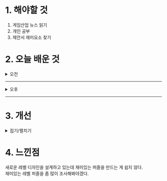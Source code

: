 
# 1. 해야할 것

1. 게임산업 뉴스 읽기 
2. 개인 공부  
3. 제안서 재미요소 찾기



# 2. 오늘 배운 것

<details>
<summary>오전</summary>

## 오늘의 뉴스
### 요약
■ 볼텍스게이밍, 버추얼 플랫폼 기업 ‘오버더핸드’와 파트너십 체결
'볼텍스게이밍(Vortex Gaming)'은 원스톱 버튜버(Vtuber) 토탈 플랫폼 '마스코즈'를 서비스하는 '오버더핸드(Overthehand)'와 파트너십을 체결했다고 18일 밝혔습니다. 볼텍스게이밍 이훈재 대표는 "크리에이터의 버추얼 시장 진출을 돕는 오버더핸드와 파트너십을 맺게 되어 기쁘게 생각한다"면서 "볼텍스게이밍에서 준비 중인 크리에이터 프로그램과 오버더핸드의 마스코즈 서비스가 시너지를 빚어 많은 콘텐츠 크리에이터에게 도움이 될 것으로 기대한다"고 밝혔습니다.

■ 레노버, 테크월드 2024에서 새로운 하이브리드 AI 포트폴리오 발표
레노버가 미국 워싱턴주 벨뷰(Bellevue)에서 열린 자사 연례 글로벌 행사 '테크월드(Tech World)'에서 "모두를 위한 더 스마트한 AI(Smarter AI for All)" 비전의 다음 단계를 공개했습니다. 행사에서 발표한 신기술에는 ▲기업을 위한 '하이브리드 AI 어드밴티지(Hybrid AI Advantage)' ▲AI 노트북 '씽크패드 X1 투인원 10세대 아우라 에디션(ThinkPad X1 2-in-1 Gen 10 Aura Edition)' ▲로컬 AI 에이전트 '레노버 AI 나우(AI Now)' ▲소프트웨어 플랫폼 '레노버 러닝 존(Learning Zone)' ▲지속 가능한 AI를 위한 차세대 서버용 액체 냉각 기술 '레노버 넵튠(Neptune)' ▲소셜 임팩트에 AI를 활용하는 개념 증명(PoC) 등이 포함됐습니다.

■ TFH, 'a new world' 행사 통해 리브랜딩 및 확장 계획 발표
월드코인 프로젝트를 위한 툴을 개발하는 기술 기업 '툴스 포 휴머니티(Tools for Humanity, 이하 TFH)'는 17일(목, 현지시각) 월드코인 프로젝트의 전 세계 첫 공식 행사 'a new world'를 개최했습니다. 인간의 활동을 중심으로 AI와 기술의 발전을 이끌며 모든 이들에게 더 나은 접근성을 제공하는 것을 목표로 하는 TFH는 이번 행사에서 △새로운 오브 △World ID 3.0 △월드 앱 3.0 △월드 체인 메인넷 출시 △월드코인의 리브랜딩에 대해 발표했습 니다.

■ 사용자 간 이전 가능, 갈라 '파운더스 노드' 토큰화
블록체인 엔터테인먼트 기업 갈라(Gala)가 자체 블록체인 네트워크 갈라체인의 '파운더스 노드(Founder's Node)'를 토큰화 한다고 18일 밝혔습니다. 다만 파운더스 노드는 개인 갈라 계정에 연결된 것으로 이제까지는 생태계 내 다른 유저에게 이전이 불가능했지만, 토큰화 제안과 노드 운영자의 투표를 거쳐 토큰화가 이뤄지게 됐습니다.

■ 쉽게 버튜버 캐릭터 제작, '메타 소울메이트' 30일 얼리 액세스
원유니버스가 자체 개발 중인 '메타 소울메이트(Meta Soulmate, MSM)'의 티저 이미지를 공개하고 이달 30일 스팀 얼리억세스를 출시한다고 18일 밝혔습니다. 진재혁 원유니버스 메타 소울메이트 총괄 개발 프로듀서(PD)는 " 코로나19 이후 비대면 환경의 활성화로 버추얼 트렌드의 수요가 급증하고 있다"며 "버추얼 캐릭터를 활용한 개인방송뿐 아니라, 공공기관이나 대기업 등에서도 이를 활용한 다양한 사업적 시도가 증가하는 추세"라고 말했습 니다.

■ 라이프 시뮬레이션 ‘캄퍼스’, 태국 게임쇼 찾는다 
리얼타임 콘텐츠 솔루션 기업 자이언트스텝이 '태국 게임쇼 2024(Thailand Game Show 2024)'에 라이프 시뮬레이션 게임 '캄퍼스(Kampers)'를 출품한다고 18일 밝혔습니다. 이번 '태국 게임쇼 2024'에서 자이언트스텝은 B2B  대상으로 진행했던 '차이나조이', '게임스컴' 게임 전시회와 달리 개인 유저를 대상으로 '캄퍼스' 마케팅을 진행할 방침입니다.

■ 더 아름다운 바다로, 크래프톤 ‘서브노티카2’ 공개 
크래프톤의 크리에이티브 스튜디오 언노운 월즈(Unknown Worlds)가 마이크로소프트의 신작 공개 행사 '엑스박스 파트너 프리뷰(Xbox Partner Preview)'를 통해 '서브노티카(Subnautica) 2'의 첫 티저 트레일러를 공개했습니 다. 서브노티카 2는 기이한 해저 생명체와 다채로운 생태계, 숨겨진 비밀이 가득한 외계의 바닷속 세계를 탐험하는 내용을 그린 생존 어드벤처 게임입니다.

■ 몬헌 와일즈 피한다, ‘용과 같이8 외전’ 출시일 앞당겨 
'용과 같이8 외전 파이러츠 인 하와이'의 출시일이 2월 21일로 일주일 앞당겨집니다. 용과 같이 스튜디오는 18일 용과 같이8 외전의 세컨드 트레일러를 공개했습니다.

■ [게임국감] 게임물관리위원회, 국내 게임사 5곳 확률조작 의혹 조사
국회 문화체육관광위원회가 17일 게임 등 콘텐츠 관련 기관을 대상으로 국정감사를 진행했습니다. 서태건 위원장은 국회에 서면으로 "게임물관리위원회가 불법 게임물과 사행성 게임물로부터 게임 이용자를 보호하고 건강한 게임 생태계를 선도하는 게임물 '사후관리 중심기관'으로 거듭날 수 있도록 노력하겠다"라고 밝혔습니다.

■ 크래프톤, ‘한국IR대상’ 우수기업 선정... 상장 3년 만
크래프톤이 17일 서울 여의도 한국거래소에서 열린 '2024 한국IR대상 시상식'에서 유가증권시장 기업 부문 우수기업으로 선정됐다고 밝혔습니다. 한국IR대상은 한국IR협의회가 주관하는 시상식으로, 기관 투자자의 추천과 평가를 거쳐 매년 상장기업 중 IR 활동이 뛰어난 우수기업을 선정해 시상합니다.

■ 원스 휴먼, 더 더 혹독한 겨울이 온다
넷이즈게임즈의 오픈 월드 생존게임 '원스 휴먼(Once Human)'이 험난한 설원 배경, 새로운 맵을 기반으로 한 신규 시나리오 '혹독한 겨울' 업데이트를 적용했습니다. '혹독한 겨울' 시나리오는, 17일 진행된 원스휴먼 1.3 버전 업데이트와 함께 시작됐으며, 날코트섬 북쪽 끝자락, 강력한 추위의 극한 환경에서 생존해야 하는 콘텐츠를 담고 있습니다.

■ 마비노기, 11월 '장송의 프리렌'과 함께 모험 떠난다
넥슨은 17일 인기 온라인 게임 '마비노기'와 인기 애니메이션 '장송의 프리렌' 컬래버레이션을 예고했습니다. 넥슨 민경훈 디렉터와 최동민 리더는 지난 16일 '10월 마비노기 스몰 라이브 톡' 방송에서 11월 인기 애니메이션 '장송의 프리렌'과의 컬래버레이션 업데이트를 소개하고 PV 영상을 공개했습니다.

■ 첫 동숲이라면 이걸로 준비 끝, '스위치 OLED+모동숲 세트'
한국닌텐도는 'Nintendo Switch(OLED 모델) 모여봐요 동물의 숲 세트'의 발매에 대해 다음과 같이 발표했습니다. 'Nintendo Switch(OLED 모델) 모여봐요 동물의 숲 세트'에는 Nintendo Switch(OLED 모델) 화이트 본체에 Nintendo Switch 소프트웨어 '모여봐요 동물의 숲' 다운로드 버전이 설치되어 있고, 'Nintendo Switch Online 개인 플랜 12개월(365일간) 이용권'도 포함되어 있습니다.

■ 미주 지역에서 ‘메이프스토리 월드’ 즐긴다
넥슨은 17일 자사 플랫폼 '메이플스토리 월드'의 미주 지역 글로벌 소프트 론칭을 개시했습니다. 넥슨 '메이플스토리 월드' 신민석 총괄 디렉터는 "글로벌 이용자분들께 '메이플스토리 월드'를 선보이게 되어 기쁘고 상호 교류를 통해 멋진 콘텐츠와 즐거움이 널리 퍼지기를 기대한다"며 "2025년에는 유럽과 아시아 지역에 순차적으로 서비스를 개시할 예정이니 글로벌 플랫폼으로 성장해 나갈 수 있도록 많은 관심과 응원 부탁드린다"고 말했습니 다.

■ 김윤덕 의원, “확률템 공개 위반 게임, 배짱 운영 막아야”
더불어민주당 김윤덕 의원이 10월 17일 국회 문화체육관광위원회 국정감사에서 법적 의무화된 확률형 아이템 정보공개의 사후관리 실태를 점검했습니다. 또한, 김윤덕 의원은 "국내 앱 마켓 게임 부문 매출 상위권을 휩쓸고 있는 일부 해외게임사들은 현재 국내에 법인이나 사무실을 두고 있지 않는 것으로 파악되며, 이러한 게임사에 대한 즉각 대응 창구를 마련해야 한다"라며, "또한 향후 지속적인 위반으로 유통 플랫폼에서 퇴출되거나, 혹은  게임 서비스를 일방적으로 조기 종료하는 이른바 '먹튀 게임' 등으로부터 게임이용자를 보호할 수 있는 대책을 수립할 것" 을 게임물관리위원회에 주문했습니다.

■ 넷마블, 사회공헌 일환으로 ‘용감함 겁쟁이 문어’ 출간
넷마블문화재단은 ‘어깨동무문고’의 13번째 신간 ‘용감한 겁쟁이 문어’를 출간했다고 17일 밝혔습니다. ‘어깨동무문고’는 다양성 존중 및 공존의 가치에 대한 메시지를 담은 그림책 출간을 통해 장애인과 사회적 약자에 대한 인식 개선에 기여하기 위해 지난 2014년부터 진행 중인 넷마블문화재단의 대표적인 사회공헌 활동입니다.

■ 보컬로이드 시유&유니, 세레나데 유니버스 무대 선다
보컬로이드(VOCALOID) 시유(SeeU)와 유니(UNI)가 함께 무대에 서는 홀로그램 라이브 콘서트인 '세레나데 유니버스' 티켓 판매가 개시됐습니다. 스타라이크 주식회사(대표 채병효)는 보컬로이드 홀로그램 라이브 콘서트 '세레나데 유니버스'의 티켓 판매를 시작했다고 밝혔습니다.

■ 콘솔로 추가 콘텐츠 잔뜩 ‘포셔노믹스’, 패키지판 예판 돌입
아크시스템웍스 아시아지점은 Nintendo Switch, PlayStation5용 소프트 ‘포셔노믹스 -신비한 마법물약 상점-’ 한국어판의 출시일이 오는 11월 28일 (목)으로 결정되었다고 발표했습니다. 또한 한국어 패키지판의 예약 판매가 18일부터 시작된다고 밝히며, 패키지판 예약 구매 특전 등 상세 사양을 공개했습니다.

■ 모바일판 ‘에이지 오브 엠파이어’, 17일 출시 
티미 스튜디오 그룹(Timi Studio Group)과 월드 엣지(World's Edge)의 합작으로 만들어진 아이코닉한 중세 전략 게임 '에이지 오브 엠파이어'가 모바일로 전세계에 출시됐습니다. 월드 엣지의 수석 프로덕션 디렉터인 어니스트 유엔(Earnest Yuen)은 "에이지 오브 엠파이어 모바일은 수백 명의 유저가 참여하는 동맹 전투와 공성전을 통해 모바일 게이머들이 원작 IP에 진입하는 새로운 시발점이 될 수 있을 것으로 기대한다"라며, "유저들은 자신 의 제국을 운영하면서 해안에 부딪히는 물결과 나무 사이로 불어오는 바람 소리를 들으며 세상이 살아 움직이는 느낌을 받을 수 있다"라고 전했습니다.

■ [Ent+] 테라스탈 데뷔 엔딩 부른 NCT WISH, 여기에 피카츄가 군무를?
포켓몬코리아는 TV 애니메이션 ‘포켓몬스터’의 최신 에피소드 ‘포켓몬스터: 테라스탈 데뷔’(이하 ‘테라스탈 데뷔’)의 엔딩 테마 ‘Make You Shine’ 음원에 맞춰 피카츄 댄스 영상을 공개했다고 17일 밝혔습니다. 이번에 공개된 영상은 약 1분 30초 분량으로, ‘Make You Shine’에 맞춰 피카츄들이 안무를 선보이며 치명적인 귀여움을 뽐냅니다.

■ 日 1위한 첫 공식 주술회전 게임, '팬텀 퍼레이드' 11월 7일 출시
빌리빌리(BILIBILI)는 Sumzap, Inc.에서 개발하고 자사에서 서비스 예정인 수집형 RPG ‘주술회전 팬텀 퍼레이드’가 출시 일정을 11월 7일로 확정 지었다고 밝혔습니다. ‘주술회전 팬텀 퍼레이드’는 인기 애니메이션 ‘주술회전’을 기반으로 한 첫 공식 라이선스 모바일 게임입니다. 

■ 엔딩 이후 이야기는? ‘썸썸편의점’ 방예나 애프터 스토리 24일 출시
CFK는 17일, 테일즈샵의 경영 연애 시뮬레이션 '썸썸 편의점' 닌텐도 스위치판의 두 번째 DLC 팩 '방예나 애프터 스토리'를 오는 10월 24일 글로벌 발매한다고 밝혔습니다. 자사는 썸썸 편의점 첫 DLC 팩인 '아델라 애프터 스토리' 이후에도 방예나, 편수희의 추가 스토리를 그려낸 '방예나 애프터 스토리', '편수희 애프터 스토리'를 각각 10월 24일(목), 12월 19일(목)에 발매할 예정입니다.

■ AAA급 MMORPG 자신, 하이브IM 신작 ‘아키텍트’ 공개
하이브IM은 17일, 아쿠아트리(대표 박범진)가 개발하고 자사가 서비스 예정인 MMORPG '프로젝트 A'의 이름을 '아키텍트: 랜드 오브 엑자일(이하 '아키텍트')'로 확정하고 그 정보를 지스타 2024에서 최초 공개한다고 밝혔습니다. 특징으로 방대한 심리스 월드로 구현된 필드를 모험하며 개성 넘치는 보스, 몬스터들과의 박진감 넘치는 전투를 즐길 수 있는 것은 물론, ▲비행 ▲수영 ▲암벽 등반 등 제약 없는 특수 이동을 통해 세계 곳곳을 자유롭게 탐험할 수 있는 자유도를 짚었습니다.

■ 조선협객전2M, 원스토어 CBT로 22일 만난다
스마트나우는 하반기 서비스 예정인 모바일 MMORPG 기대작 ‘조선협객전2M’의 원스토어 CBT를 10월 22일부터 25일까지 4일간 진행한다고 밝혔습니다. 이번 CBT는 정식 출시에 앞서 빌드 안정성과 게임 최적화 등을 사전에 점검하기 위해 매일 12시부터 6시까지 진행됩니다.

■ 오타니 품은 리얼 일본야구, ‘프로스피24-25’ 17일 출시
유니아나는 프로야구스피리츠 시리즈 20주년 기념작인 리얼 일본프로야구 게임 ‘프로야구스피리츠 2024-2025’가 17일 발매됐습니다. 프로야구스피리츠 발매 20주년 기념작인 본 작품은 새로운 야구 엔진인 eBaseball Engine을 탑재, 다양한 요소가 이전 작품보다 더 강화되어 야구게임 그 이상의 리얼리티를 경험할 수 있도록 했습니다.

■ 레트로 대전 격투 감성 살렸다, '블레이징 스트라이크' 출시
게임피아는 Maxsoft Pte Ltd와 협력하여, RareBreed Makes Games에서 개발한 대전격투 게임 PlayStation5, Nintendo Switch 'Blazing Strike (블레이징 스트라이크)' 패키지 제품을 10월 17일국내 정식 발매한다고 밝혔습니다. '블레이징 스트라이크'는 Capcom과 SNK와 같은 아케이드 대전격투 게임 업계 거장들로부터 영감을 받은 2D 대전격투 게임으로, 14명의 캐릭터와 3명의 히든 보스가 등장하며, 플레이어는 대부분의 인류가 절멸하여 혼란에 빠진 포스트 아포칼립스 세계에서 사악한 독재자들을 타도하기 위한 여정을 떠나게 됩니다.

■ [게임국감] 서태건 위원장, 게임검열법 헌법소원에 "헌재 판단 따를 것" 
국회 문화체육관광위원회 17일 국정감사에서 국민의힘 진종오 의원이 'G식백과' 김성회 유튜버가 21만여 유저 대표로 제기한 헌법소원에 대해 서태건 위원장에게 의견을 물었습니다. 진종오 의원은 "만약 이 기준을 영화 등 다른 콘텐츠에 적용한다면 넷플릭스 '오징어게임', 'DP', 한강 작가의 '채식주의자' 등도 제작 및 유통 금지될 것"이라며 "게임이라고 해서 과도한 제한을 받을 이유가 있나?"라고 서태건 위원장에게 질의했습니다.

■ [게임국감] 서태건 위원장 "게임위, '사후관리 중심기관'으로 거듭나겠다"
서태건 게임물관리위원회 위원장이 국회에 "현재 위원회는 게임업계, 게임 이용자 등과 소통을 기반으로 새로운 미래 정책 방향을 정립해야 하는 중요한 시점에 있다"라고 17일 밝혔습니다. 서 위원장은 "아울러 게임위가 불법 게임물과 사행성 게임물로부터 게임 이용자를 보호하고 건강한 게임 생태계를 선도하는 게임물 '사후관리 중심기관'으로 거듭날 수 있도록 노력하겠다"라고 강조했습니다.
</details>

****

<details>
<summary>오후</summary>

## 제안서 재미요소 찾기
### 1. 제안 배경
오픈월드 게임 원신에서 낮과 밤이 바뀌면서 레벨을 탐험하니까 재밌더라\
던전앤 파이터의 마계에서 이런 컨셉을 적용해서 하면 재밌을것 같은데?\
던파 마계의 어비스 에너지 때문에 시공간 폭풍이 생겨 봉쇄되었다.\
봉쇄를 풀고 정상화 하여라\
시간선이 뒤틀린 공간을 현재로 가져와야 한다.

### 2. 컨셉
뒤틀린 시간선을 되돌려라!\
현재가 아닌 과거와 미래로 날아간 시간대의 공간을 현재로 가져와야 한다.

### 3. 레벨 특징
- 튜토리얼 구간
- 활용 구간
- 심화 구간

### 4. 레벨 디자인
- 폭풍 외곽, 들어가기 위해서 간단한 퍼즐을 해결해야함
- 폭풍 내부, 과거로 돌아간 시간대를 원래대로 돌려야 한다.
- 폭풍 내부, 어비스 에너지가 가득찬 바닥이 사라지면서 미래 형태

### 5. 연출
- 폭풍
- 시간 일그러짐
- 과거, 현재, 미래 차이

### 6. 생각정리
부서진 시간대 맞추기\
의도: 현재 시간대와 과거 시간대가 섞인 것을 연출해 시간대가 엉켜 있다는 스토리 내러티브 요소\
과거(기계)or 현재(마법)으로 이루어진 부서진 물건을 한데 모아 완성하여 통과한다.\
현재(마법)으로 이루어진 공간에 과거(기계)로 이루어진 물건들을 찾아서 한곳에 모으는 것\
흩어진 물건은 주변 환경을 자신의 시간대로 변화시킴(전부 현재 시간대인데 부분부분 과거 시간대로 돌아간 연출)\
고공시점에서 해당 물품(변화)가 잘 보이게 설계함 or 플레이어 이동 유도해서 풍경 노출\
변형: 입구 문 맞추기, 균열 모으기

되돌아가는 프랍(시간역행)\
의도: 쏟아지는 물이나 시계 분침이 정방향으로 흐르다가 돌아가는 연출로 시간 기믹 요소\
시간을 감으면 상단부로 움직일 수 있는 길이 생김\
분침이 움직이는 다리 역할  하단부에서 상단부로 이동하게 함 or 상단부에서 하단부로 이동하게 함\
변형: 시계탑 내부 톱니바퀴 방향으로 끝까지 올라가는 퍼즐, 물로 가려진 곳 시간 되돌려서 드러나게 하기

잠시동안 과거로 돌아가는 연출\
의도: 시간 에너지를 흡수하면서 과거로 돌아가는 시간 기믹 요소\
제한 시간 내에 만들어지는 길을 따라 최상층까지 가야 한다.\
잠깐 만들어지고 사라짐\
데스티니 가디언즈의  정신집중을 통한 길 발판열기가 그 예\
변형: 날아오거나 만들어지는 것보다 흐릿하게 등장하는 것

약화시키기\
의도: 시간 에너지를 사용하여 막힌 길을 뚫는 시간 기믹 요소\
시간 에너지를 여러 장소에서 흡수하여 벽에 시간에너지를 부여해 약화시키고 부숴서 길을 만든다.\
부서진 벽인데 과거로 돌려서 밟고 올라갈수 있게 한다.

위치 기억\
현재 시간대에서 균열을 확인하고 과거 시간대에서 균열이 있었던 곳의 아이템을 획득하여 합치면 된다.




시간의 흐름 배치\
의도: 시간 에너지를 이용하여 흐름이 이상한 시간대를 원상태로 고치는 시간 기믹 요소\ 
자동차가 날아가서 부서진다던가\
흐름이 이상하게 배치된 것을 옮겨서 시간 흐름을 정상화한다.\
모든 횟불 정상화 문을 열수있는곳은 제한적 최적으로 다 켤수 있게 변환


뒤섞인 시간대에서 올바른 길찾기\
의도: 같은 시간대는 연결되어 있다는 연출로 시간 기믹 요소\
시간에너지를 흡수하고 부여하는 식으로 과거와 현재 시간대의 기물을 \
과거와 현재가 뒤섞인 곳에서 기믹을 통해 과거를 현재로 현재를 미래로 돌려서 원래 시간대로 바꾼다.\
한정된 길에서 정확하게 에너지를 흡수하거나 부여해야 앞길로 나아갈 수 있음\
과거문은 과거문 현재문은 현재문으로 연결됨\
변형: 문에 시간 조작 기믹 작동시 연결되는 길이 달라져서 다른 길로 갈 수 있다



</details>

****


# 3. 개선


<details>
<summary>접기/펼치기</summary>


</details>



# 4. 느낀점
새로운 레벨 디자인을 설계하고 있는데 재미있는 퍼즐을 만드는 게 쉽지 않다.\
재미있는 레벨 퍼즐을 좀 많이 조사해봐야겠다.

